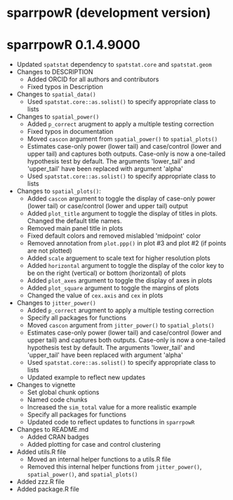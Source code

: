 # sparrpowR (development version)

# sparrpowR 0.1.4.9000

* Updated `spatstat` dependency to `spatstat.core` and `spatstat.geom`
* Changes to DESCRIPTION
  * Added ORCID for all authors and contributors
  * Fixed typos in Description
* Changes to `spatial_data()`
  * Used `spatstat.core::as.solist()` to specify appropriate class to lists
* Changes to `spatial_power()`
  * Added `p_correct` arugment to apply a multiple testing correction
  * Fixed typos in documentation
  * Moved `cascon` argument from `spatial_power()` to `spatial_plots()`
  * Estimates case-only power (lower tail) and case/control (lower and upper tail) and captures both outputs. Case-only is now a one-tailed hypothesis test by default. The arguments 'lower_tail' and 'upper_tail' have been replaced with argument 'alpha'
  * Used `spatstat.core::as.solist()` to specify appropriate class to lists
* Changes to `spatial_plots()`:
  * Added `cascon` argument to toggle the display of case-only power (lower tail) or case/control (lower and upper tail) output
  * Added `plot_title` argument to toggle the display of titles in plots. Changed the default title names. 
  * Removed main panel title in plots
  * Fixed default colors and removed mislabled 'midpoint' color
  * Removed annotation from `plot.ppp()` in plot #3 and plot #2 (if points are not plotted)
  * Added `scale` arguement to scale text for higher resolution plots
  * Added `horizontal` argument to toggle the display of the color key to be on the right (vertical) or bottom (horizontal) of plots
  * Added `plot_axes` argument to toggle the display of axes in plots
  * Added `plot_square` argument to toggle the margins of plots
  * Changed the value of `cex.axis` and `cex` in plots
* Changes to `jitter_power()`
  * Added `p_correct` arugment to apply a multiple testing correction
  * Specify all packages for functions
  * Moved `cascon` argument from `jitter_power()` to `spatial_plots()`
  * Estimates case-only power (lower tail) and case/control (lower and upper tail) and captures both outputs. Case-only is now a one-tailed hypothesis test by default. The arguments 'lower_tail' and 'upper_tail' have been replaced with argument 'alpha'
  * Used `spatstat.core::as.solist()` to specify appropriate class to lists
  * Updated example to reflect new updates
* Changes to vignette
  * Set global chunk options
  * Named code chunks
  * Increased the `sim_total` value for a more realistic example
  * Specify all packages for functions
  * Updated code to reflect updates to functions in `sparrpowR`
* Changes to README.md
  * Added CRAN badges
  * Added plotting for case and control clustering
* Added utils.R file
  * Moved an internal helper functions to a utils.R file
  * Removed this internal helper functions from `jitter_power()`, `spatial_power()`, and `spatial_plots()`
* Added zzz.R file
* Added package.R file

